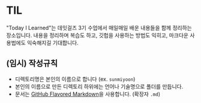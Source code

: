 # TIL

"Today I Learned"는 데잇걸즈 3기 수업에서 매일매일 배운 내용들을
함께 정리하는 장소입니다.
내용을 정리하며 복습도 하고, 깃헙을 사용하는 방법도 익히고,
마크다운 사용법에도 익숙해지길 기대합니다.

## (임시) 작성규칙

* 디렉토리명은 본인의 이름으로 합니다 (ex. `sunmiyoon`)
* 본인의 이름으로 만든 디렉토리 하위에는 언어나 기술명으로 폴더를 만듭니다.
* 문서는 [GitHub Flavored Markdown](https://github.github.com/gfm/)을
  사용합니다. (확장자 `.md`)
